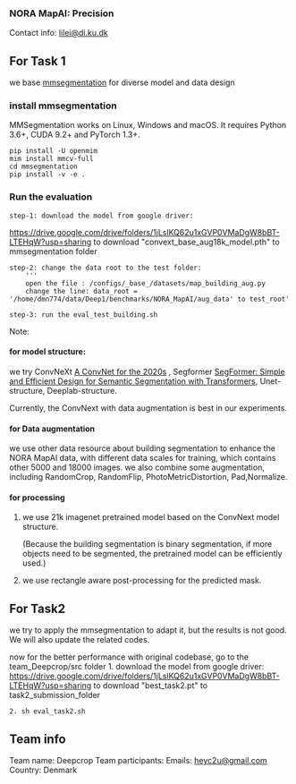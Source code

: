 ### NORA MapAI: Precision 


Contact info: lilei@di.ku.dk
## For Task 1
we base [mmsegmentation](https://github.com/open-mmlab/mmsegmentation) for diverse model and data design

### install mmsegmentation 
MMSegmentation works on Linux, Windows and macOS. It requires Python 3.6+, CUDA 9.2+ and PyTorch 1.3+.

    pip install -U openmim
    mim install mmcv-full
    cd mmsegmentation
    pip install -v -e .

### Run the evaluation
    step-1: download the model from google driver: 

https://drive.google.com/drive/folders/1jLslKQ62u1xGVP0VMaDgW8bBT-LTEHqW?usp=sharing
     to download "convext_base_aug18k_model.pth" to mmsegmentation folder

    step-2: change the data root to the test folder:
        '''
        open the file : /configs/_base_/datasets/map_building_aug.py
        change the line: data_root = '/home/dmn774/data/Deep1/benchmarks/NORA_MapAI/aug_data' to test_root'
    
    step-3: run the eval_test_building.sh

Note: 
#### for model structure:
we try ConvNeXt [A ConvNet for the 2020s](https://arxiv.org/abs/2201.03545) , 
    Segformer [SegFormer: Simple and Efficient Design for Semantic Segmentation with Transformers](https://arxiv.org/abs/2105.15203),
    Unet-structure, Deeplab-structure.
    
Currently, the ConvNext with data augmentation is best in our experiments.

#### for Data augmentation
we use other data resource about building segmentation to enhance the NORA MapAI data, with different data scales for training, which contains other 5000 and 18000 images. 
we also combine some augmentation, including RandomCrop, RandomFlip, PhotoMetricDistortion, Pad,Normalize.
#### for processing
1. we use 21k imagenet pretrained model based on the ConvNext model structure.

   (Because the building segmentation is binary segmentation, if more objects need to be segmented, the pretrained model can be efficiently used.)
2. we use rectangle aware post-processing for the predicted mask. 

## For Task2
we try to apply the mmsegmentation to adapt it, but the results is not good. We will also update the related codes.

now for the better performance with original codebase, go to the team_Deepcrop/src folder
    1. download the model from google driver:
        https://drive.google.com/drive/folders/1jLslKQ62u1xGVP0VMaDgW8bBT-LTEHqW?usp=sharing
    to download "best_task2.pt" to task2_submission_folder

    2. sh eval_task2.sh

## Team info
Team name: Deepcrop
Team participants: 
Emails: heyc2u@gmail.com
Country: Denmark
